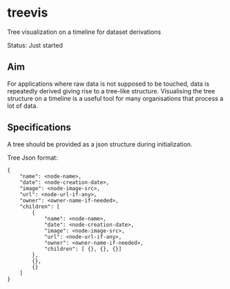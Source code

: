 # treevis
Tree visualization on a timeline for dataset derivations 

Status: Just started

## Aim
For applications where raw data is not supposed to be touched, data is repeatedly derived giving rise to a tree-like structure. Visualising the tree structure on a timeline is a useful tool for many organisations that process a lot of data.

## Specifications

A tree should be provided as a json structure during initialization.

Tree Json format:
```
{
    "name": <node-name>,
    "date": <node-creation-date>,
    "image": <node-image-src>,
    "url": <node-url-if-any>,
    "owner": <owner-name-if-needed>,
    "children": [
        {
            "name": <node-name>,
            "date": <node-creation-date>,
            "image": <node-image-src>,
            "url": <node-url-if-any>,
            "owner": <owner-name-if-needed>,
            "children": [ {}, {}, {}]
        },
        {},
        {}
    ]
}
```
